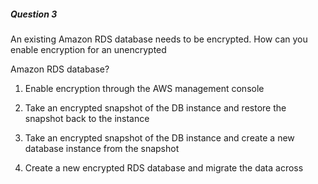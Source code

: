 ##### Question 3


An existing Amazon RDS database needs to be encrypted. How can you enable encryption for an unencrypted


Amazon RDS database?


1. Enable encryption through the AWS management console

2. Take an encrypted snapshot of the DB instance and restore the snapshot back to the instance

3. Take an encrypted snapshot of the DB instance and create a new database instance from the snapshot

4. Create a new encrypted RDS database and migrate the data across

